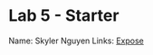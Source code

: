 # Lab 5 - Starter
Name: Skyler Nguyen
Links: [Expose](https://skn0012.github.io/sp25-cse110-lab5/expose.html)
